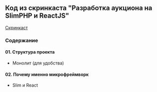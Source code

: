 ## Код из скринкаста "Разработка аукциона на SlimPHP и ReactJS"   
[Скринкаст](https://deworker.pro/edu/series/interactive-site/structure)   
  
  
### Содержание  

#### 01. Структура проекта
- Монолит (для удобства)

#### 02. Почему именно микрофреймворк
- Slim и React
